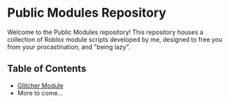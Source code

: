 # Public Modules Repository

Welcome to the Public Modules repository! This repository houses a collection of Roblox module scripts developed by me, designed to free you from your procastination, and "being lazy".

## Table of Contents

- [Glitcher Module](#GlitcherModule/readme.md)
- More to come...
